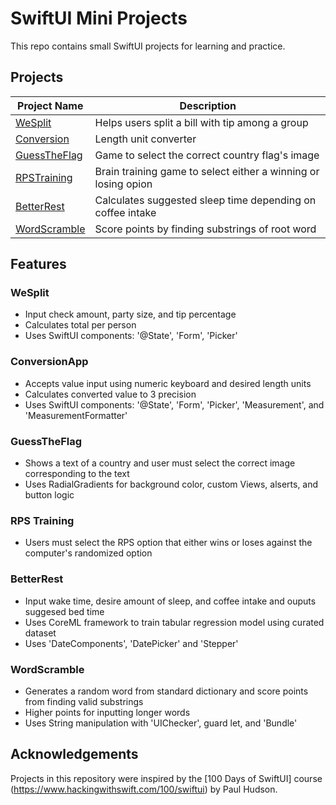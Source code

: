 # SwiftUI Mini Projects

This repo contains small SwiftUI projects for learning and practice.

## Projects

| Project Name     | Description                      |
|------------------|----------------------------------|
| [WeSplit](./WeSplitApp) | Helps users split a bill with tip among a group |
| [Conversion](./ConversionApp) | Length unit converter |
| [GuessTheFlag](./GuessTheFlagApp) | Game to select the correct country flag's image |
| [RPSTraining](./RPSTrainingApp) | Brain training game to select either a winning or losing opion |
| [BetterRest](./BetterRest) | Calculates suggested sleep time depending on coffee intake |
| [WordScramble](./WordScrambleApp) | Score points by finding substrings of root word |

## Features
### WeSplit
- Input check amount, party size, and tip percentage
- Calculates total per person
- Uses SwiftUI components: '@State', 'Form', 'Picker'

### ConversionApp
- Accepts value input using numeric keyboard and desired length units
- Calculates converted value to 3 precision
- Uses SwiftUI components: '@State', 'Form', 'Picker', 'Measurement', and 'MeasurementFormatter'

### GuessTheFlag
- Shows a text of a country and user must select the correct image corresponding to the text
- Uses RadialGradients for background color, custom Views, alserts, and button logic

### RPS Training
- Users must select the RPS option that either wins or loses against the computer's randomized option

### BetterRest
- Input wake time, desire amount of sleep, and coffee intake and ouputs suggesed bed time
- Uses CoreML framework to train tabular regression model using curated dataset
- Uses 'DateComponents', 'DatePicker' and 'Stepper'

### WordScramble
- Generates a random word from standard dictionary and score points from finding valid substrings
- Higher points for inputting longer words
- Uses String manipulation with 'UIChecker', guard let, and 'Bundle'
  
## Acknowledgements
Projects in this repository were inspired by the [100 Days of SwiftUI] course (https://www.hackingwithswift.com/100/swiftui) by Paul Hudson.
